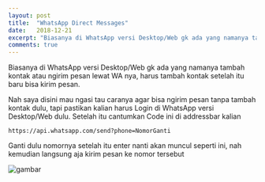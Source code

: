 ```yaml
---
layout: post
title:  "WhatsApp Direct Messages"
date:   2018-12-21
excerpt: "Biasanya di WhatsApp versi Desktop/Web gk ada yang namanya tambah kontak atau ngirim pesan lewat WA nya, harus tambah kontak setelah itu baru bisa kirim pesan"
comments: true
---
```


Biasanya di WhatsApp versi Desktop/Web gk ada yang namanya tambah kontak atau ngirim pesan lewat WA nya, harus tambah kontak setelah itu baru bisa kirim pesan.

Nah saya disini mau ngasi tau caranya agar bisa ngirim pesan tanpa tambah kontak dulu, tapi pastikan kalian harus Login di WhatsApp versi Desktop/Web dulu. Setelah itu cantumkan Code ini di addressbar kalian

`https://api.whatsapp.com/send?phone=NomorGanti`

Ganti dulu nomornya setelah itu enter nanti akan muncul seperti ini, nah kemudian langsung aja kirim pesan ke nomor tersebut

![gambar](https://cdn.discordapp.com/attachments/408950289962369025/537866523398635520/unknown.png)

